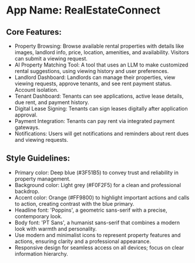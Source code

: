 # **App Name**: RealEstateConnect

## Core Features:

- Property Browsing: Browse available rental properties with details like images, landlord info, price, location, amenities, and availability. Visitors can submit a viewing request.
- AI Property Matching Tool: A tool that uses an LLM to make customized rental suggestions, using viewing history and user preferences. 
- Landlord Dashboard: Landlords can manage their properties, view viewing requests, approve tenants, and see rent payment status. Account isolation.
- Tenant Dashboard: Tenants can see applications, active lease details, due rent, and payment history.
- Digital Lease Signing: Tenants can sign leases digitally after application approval.
- Payment Integration: Tenants can pay rent via integrated payment gateways.
- Notifications: Users will get notifications and reminders about rent dues and viewing requests.

## Style Guidelines:

- Primary color: Deep blue (#3F51B5) to convey trust and reliability in property management.
- Background color: Light grey (#F0F2F5) for a clean and professional backdrop.
- Accent color: Orange (#FF9800) to highlight important actions and calls to action, creating contrast with the blue primary.
- Headline font: 'Poppins', a geometric sans-serif with a precise, contemporary look.
- Body font: 'PT Sans', a humanist sans-serif that combines a modern look with warmth and personality.
- Use modern and minimalist icons to represent property features and actions, ensuring clarity and a professional appearance.
- Responsive design for seamless access on all devices; focus on clear information hierarchy.